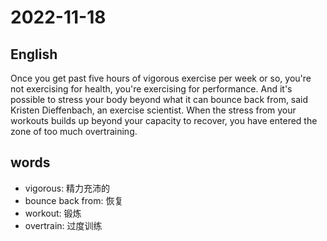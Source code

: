 # 2022-11-18

## English
Once you get past five hours of vigorous
exercise per week or so, you're not 
exercising for health, you're exercising for
performance. And it's possible to stress
your body beyond what it can bounce back
from, said Kristen Dieffenbach, an exercise
scientist. When the stress from your 
workouts builds up beyond your capacity
to recover, you have entered the zone of
too much overtraining.

## words
* vigorous: 精力充沛的
* bounce back from: 恢复
* workout: 锻炼
* overtrain: 过度训练

